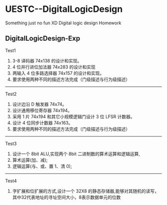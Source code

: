 # UESTC--DigitalLogicDesign
Something just no fun XD  Digital logic design Homework

DigitalLogicDesign-Exp
---
Test1

1. 3-8 译码器 74x138 的设计和实现。
2. 4 位并行进位加法器 74x283 的设计和实现
3. 两输入 4 位多路选择器 74x157 的设计和实现。
4. 要求使用两种不同的描述方法完成（门级描述与行为级描述）

---
Test2

1. 设计边沿 D 触发器 74x74。
2. 设计通用移位寄存器 74x194。
3. 采用 1 片 74x194 和其它小规模逻辑门设计 3 位 LFSR 计数器。
4. 设计 4 位同步计数器 74x163。
5. 要求使用两种不同的描述方法完成（门级描述与行为级描述）


---
Test3

1. 设计一个 8bit ALU,实现两个 8bit 二进制数的算术运算和逻辑运算,
2. 算术运算(加、减);
3. 逻辑运算(与、或、置 1、清 0);


---
Test4
 
1. 字扩展和位扩展的方式,设计一个 32X8 的静态存储器,能够对其随机的读写，其中32代表地址的寻址空间大小，8表示数据单元的位数
